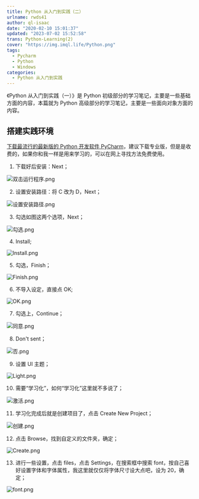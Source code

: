 ```yaml
---
title: Python 从入门到实践（二）
urlname: rwds41
author: ql-isaac
date: "2020-02-10 15:01:37"
updated: "2023-07-02 15:52:58"
trans: Python-Learning(2)
cover: "https://img.imql.life/Python.png"
tags:
  - Pycharm
  - Python
  - Windows
categories:
  - Python 从入门到实践
---
```


《Python 从入门到实践（一）》是 Python 初级部分的学习笔记，主要是一些基础方面的内容，本篇就为 Python 高级部分的学习笔记，主要是一些面向对象方面的内容。

<!-- more -->

## 搭建实践环境

[下载最流行的最新版的 Python 开发软件 PyCharm](https://www.jetbrains.com/pycharm/download/)，建议下载专业版，但是是收费的，如果你和我一样是用来学习的，可以在网上寻找方法免费使用。

1. 下载好后安装：Next；

![双击运行程序.png](https://img.imql.life/illustrations/FlsJ9-6HgLM5FGyzzdQstCu_gECK.png)

2. 设置安装路径：将 C 改为 D，Next；

![设置安装路径.png](https://img.imql.life/illustrations/Fr92c5LAHMf1d1I8Bhtsmx4YYiqO.png)

3. 勾选如图这两个选项，Next；

![勾选.png](https://img.imql.life/illustrations/FrOWrefl-uOhahbSc4y2McdR0STZ.png)

4. Install;

![Install.png](https://img.imql.life/illustrations/FiIBBAkWOemRTAU6Cng8bJgOMOaY.png)

5. 勾选，Finish；

![Finish.png](https://img.imql.life/illustrations/FmyWpi2clg29lS9T6WrryIRd9vGr.png)

6. 不导入设定，直接点 OK;

![OK.png](https://img.imql.life/illustrations/Fonb2L4A9rKQt0jsVz5xmVcop0Ei.png)

7. 勾选上，Continue；

![同意.png](https://img.imql.life/illustrations/FngFQa-O89Psmu2x7O3XOCw0xsQ2.png)

8. Don't sent；

![否.png](https://img.imql.life/illustrations/Fq3CZC2BAoilik1syOo69kBF9W2A.png)

9. 设置 UI 主题；

![Light.png](https://img.imql.life/illustrations/FsGHMgDJ-D5-fZISUE9_f5wLj-Jd.png)

10. 需要“学习化”，如何“学习化”这里就不多说了；

![激活.png](https://img.imql.life/illustrations/FhIPYdwDdf3DGNlcSlXDuxDp48fW.png)

11. 学习化完成后就是创建项目了，点击 Create New Project；

![创建.png](https://img.imql.life/illustrations/FmgmBeJhPDiD3HzTKkzIdcY4ROdp.png)

12. 点击 Browse，找到自定义的文件夹，确定；

![Create.png](https://img.imql.life/illustrations/FpKlgONrmFi5oSRfcTJiSWPh27W_.png)

13. 进行一些设置，点击 files，点击 Settings，在搜索框中搜索 font，按自己喜好设置字体和字体属性，我这里就仅仅将字体尺寸设大点吧，设为 20，确定；

![font.png](https://img.imql.life/illustrations/FjxZUOVYiMBVZCSyGyixR5BEDTKG.png)
